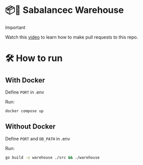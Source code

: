 # 📦🥦 Sabalancec Warehouse

> [!IMPORTANT]
> Watch this [video](https://www.youtube.com/watch?v=8lGpZkjnkt4) to learn how to make pull requests to this repo.

# 🛠️ How to run

## With Docker

Define `PORT` in .env

Run:

```bash
docker compose up
```

## Without Docker

Define `PORT` and `DB_PATH` in .env

Run:

```bash
go build -o warehouse ./src && ./warehouse
```
